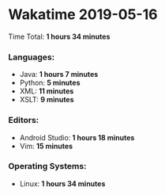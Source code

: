 # Wakatime 2019-05-16

Time Total: **1 hours 34 minutes**

### Languages:
- Java: **1 hours 7 minutes** 
- Python: **5 minutes** 
- XML: **11 minutes** 
- XSLT: **9 minutes** 

### Editors:
- Android Studio: **1 hours 18 minutes** 
- Vim: **15 minutes** 

### Operating Systems:
- Linux: **1 hours 34 minutes** 

